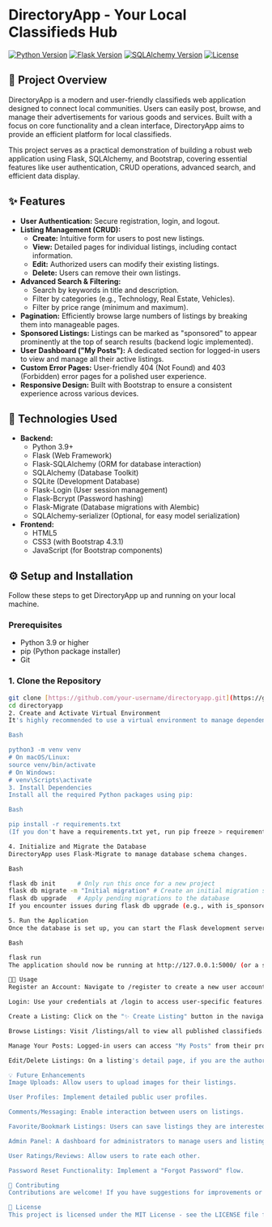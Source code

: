 # DirectoryApp - Your Local Classifieds Hub

[![Python Version](https://img.shields.io/badge/Python-3.9%2B-blue.svg)](https://www.python.org/)
[![Flask Version](https://img.shields.io/badge/Flask-2.x-lightgrey.svg)](https://flask.palletsprojects.com/)
[![SQLAlchemy Version](https://img.shields.io/badge/SQLAlchemy-1.4%2B-red.svg)](https://www.sqlalchemy.org/)
[![License](https://img.shields.io/badge/License-MIT-green.svg)](LICENSE)

## 🌟 Project Overview

DirectoryApp is a modern and user-friendly classifieds web application designed to connect local communities. Users can easily post, browse, and manage their advertisements for various goods and services. Built with a focus on core functionality and a clean interface, DirectoryApp aims to provide an efficient platform for local classifieds.

This project serves as a practical demonstration of building a robust web application using Flask, SQLAlchemy, and Bootstrap, covering essential features like user authentication, CRUD operations, advanced search, and efficient data display.

## ✨ Features

* **User Authentication:** Secure registration, login, and logout.
* **Listing Management (CRUD):**
    * **Create:** Intuitive form for users to post new listings.
    * **View:** Detailed pages for individual listings, including contact information.
    * **Edit:** Authorized users can modify their existing listings.
    * **Delete:** Users can remove their own listings.
* **Advanced Search & Filtering:**
    * Search by keywords in title and description.
    * Filter by categories (e.g., Technology, Real Estate, Vehicles).
    * Filter by price range (minimum and maximum).
* **Pagination:** Efficiently browse large numbers of listings by breaking them into manageable pages.
* **Sponsored Listings:** Listings can be marked as "sponsored" to appear prominently at the top of search results (backend logic implemented).
* **User Dashboard ("My Posts"):** A dedicated section for logged-in users to view and manage all their active listings.
* **Custom Error Pages:** User-friendly 404 (Not Found) and 403 (Forbidden) error pages for a polished user experience.
* **Responsive Design:** Built with Bootstrap to ensure a consistent experience across various devices.

## 🚀 Technologies Used

* **Backend:**
    * Python 3.9+
    * Flask (Web Framework)
    * Flask-SQLAlchemy (ORM for database interaction)
    * SQLAlchemy (Database Toolkit)
    * SQLite (Development Database)
    * Flask-Login (User session management)
    * Flask-Bcrypt (Password hashing)
    * Flask-Migrate (Database migrations with Alembic)
    * SQLAlchemy-serializer (Optional, for easy model serialization)
* **Frontend:**
    * HTML5
    * CSS3 (with Bootstrap 4.3.1)
    * JavaScript (for Bootstrap components)

## ⚙️ Setup and Installation

Follow these steps to get DirectoryApp up and running on your local machine.

### Prerequisites

* Python 3.9 or higher
* pip (Python package installer)
* Git

### 1. Clone the Repository

```bash
git clone [https://github.com/your-username/directoryapp.git](https://github.com/your-username/directoryapp.git)  # Replace with your actual repo URL
cd directoryapp
2. Create and Activate Virtual Environment
It's highly recommended to use a virtual environment to manage dependencies.

Bash

python3 -m venv venv
# On macOS/Linux:
source venv/bin/activate
# On Windows:
# venv\Scripts\activate
3. Install Dependencies
Install all the required Python packages using pip:

Bash

pip install -r requirements.txt
(If you don't have a requirements.txt yet, run pip freeze > requirements.txt after installing your necessary packages, or manually add Flask Flask-SQLAlchemy Flask-Bcrypt Flask-Login Flask-Migrate SQLAlchemy-serializer to a new requirements.txt file and then run pip install -r requirements.txt)

4. Initialize and Migrate the Database
DirectoryApp uses Flask-Migrate to manage database schema changes.

Bash

flask db init      # Only run this once for a new project
flask db migrate -m "Initial migration" # Create an initial migration script
flask db upgrade   # Apply pending migrations to the database
If you encounter issues during flask db upgrade (e.g., with is_sponsored column), refer to recent fixes in the project history, typically related to nullable=False without server_default for existing data.

5. Run the Application
Once the database is set up, you can start the Flask development server:

Bash

flask run
The application should now be running at http://127.0.0.1:5000/ (or a similar address).

🧑‍💻 Usage
Register an Account: Navigate to /register to create a new user account.

Login: Use your credentials at /login to access user-specific features.

Create a Listing: Click on the "✨ Create Listing" button in the navigation bar to post a new advertisement.

Browse Listings: Visit /listings/all to view all published classifieds. Use the search bar and filters to refine your results.

Manage Your Posts: Logged-in users can access "My Posts" from their profile dropdown to view and manage their own listings.

Edit/Delete Listings: On a listing's detail page, if you are the author, you will see options to edit or delete it.

💡 Future Enhancements
Image Uploads: Allow users to upload images for their listings.

User Profiles: Implement detailed public user profiles.

Comments/Messaging: Enable interaction between users on listings.

Favorite/Bookmark Listings: Users can save listings they are interested in.

Admin Panel: A dashboard for administrators to manage users and listings.

User Ratings/Reviews: Allow users to rate each other.

Password Reset Functionality: Implement a "Forgot Password" flow.

🤝 Contributing
Contributions are welcome! If you have suggestions for improvements or new features, please open an issue or submit a pull request.

📄 License
This project is licensed under the MIT License - see the LICENSE file for details.

